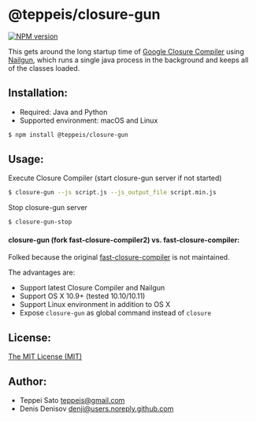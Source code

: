 # @teppeis/closure-gun

[![NPM version][npm-image]][npm-url]

This gets around the long startup time of [Google Closure Compiler](https://developers.google.com/closure/compiler/) using [Nailgun](https://github.com/facebook/nailgun), which runs a single java process in the background and keeps all of the classes loaded.

## Installation:

- Required: Java and Python
- Supported environment: macOS and Linux

```sh
$ npm install @teppeis/closure-gun
```

## Usage:

Execute Closure Compiler (start closure-gun server if not started)

```sh
$ closure-gun --js script.js --js_output_file script.min.js
```

Stop closure-gun server

```sh
$ closure-gun-stop
```

#### closure-gun (fork fast-closure-compiler2) vs. fast-closure-compiler:

Folked because the original [fast-closure-compiler](https://github.com/evanw/fast-closure-compiler) is not maintained.

The advantages are:

- Support latest Closure Compiler and Nailgun
- Support OS X 10.9+ (tested 10.10/10.11)
- Support Linux environment in addition to OS X
- Expose `closure-gun` as global command instead of `closure`

## License:

[The MIT License (MIT)](http://denji.mit-license.org/)

## Author:

- Teppei Sato <teppeis@gmail.com>
- Denis Denisov <denji@users.noreply.github.com>

[npm-image]: https://img.shields.io/npm/v/@teppeis/closure-gun.svg
[npm-url]: https://npmjs.org/package/@teppeis/closure-gun
